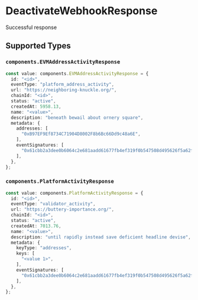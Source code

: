 # DeactivateWebhookResponse

Successful response


## Supported Types

### `components.EVMAddressActivityResponse`

```typescript
const value: components.EVMAddressActivityResponse = {
  id: "<id>",
  eventType: "platform_address_activity",
  url: "https://neighboring-knuckle.org/",
  chainId: "<id>",
  status: "active",
  createdAt: 5958.13,
  name: "<value>",
  description: "beneath bewail about ornery square",
  metadata: {
    addresses: [
      "0xB97EF9Ef8734C71904D8002F8b6Bc66Dd9c48a6E",
    ],
    eventSignatures: [
      "0x61cbb2a3dee0b6064c2e681aadd61677fb4ef319f0b547508d495626f5a62f64",
    ],
  },
};
```

### `components.PlatformActivityResponse`

```typescript
const value: components.PlatformActivityResponse = {
  id: "<id>",
  eventType: "validator_activity",
  url: "https://buttery-importance.org/",
  chainId: "<id>",
  status: "active",
  createdAt: 7013.76,
  name: "<value>",
  description: "until rapidly instead save deficient headline devise",
  metadata: {
    keyType: "addresses",
    keys: [
      "<value 1>",
    ],
    eventSignatures: [
      "0x61cbb2a3dee0b6064c2e681aadd61677fb4ef319f0b547508d495626f5a62f64",
    ],
  },
};
```

